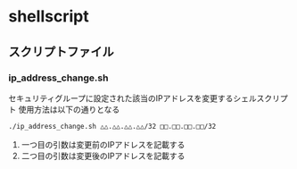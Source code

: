# shellscript
## スクリプトファイル
### ip_address_change.sh
セキュリティグループに設定された該当のIPアドレスを変更するシェルスクリプト
使用方法は以下の通りとなる
``` bash
./ip_address_change.sh △△.△△.△△.△△/32 □□.□□.□□.□□/32
```
1. 一つ目の引数は変更前のIPアドレスを記載する
2. 二つ目の引数は変更後のIPアドレスを記載する
